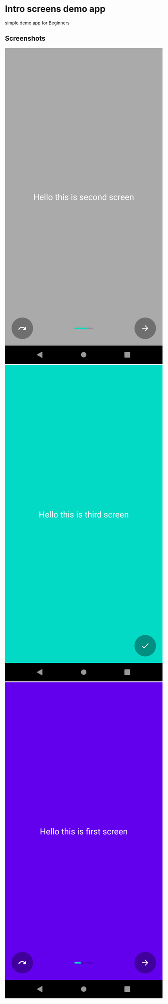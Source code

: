 # Intro screens demo app

simple demo app for Beginners

## Screenshots

![Screenshot 1](screenshots/screen_one.png)
![Screenshot 2](screenshots/screen_two.png)
![Screenshot 3](screenshots/screen_three.png)


